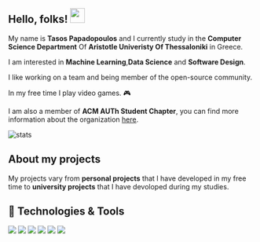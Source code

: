 ## Hello, folks! <img src="https://raw.githubusercontent.com/MartinHeinz/MartinHeinz/master/wave.gif" width="30px">

My name is **Tasos Papadopoulos** and I currently study in the **Computer Science Department** Of **Aristotle Univeristy Of Thessaloniki** in Greece.

I am interested in **Machine Learning**,**Data Science** and **Software Design**.

I like working on a team and being member of the open-source community.

In my free time I play video games. 🎮  

I am also a member of **ACM AUTh Student Chapter**, you can find more information about the organization [here](http://acm.web.auth.gr/).

![stats](https://github-readme-stats.vercel.app/api?username=TasosOperatingInBinary&count_private=true&show_icons=true&include_all_commits=true)

## About my projects

My projects vary from **personal projects** that I have developed in my free time to **university projects** that I have devoloped during my studies.

## 🔧 Technologies & Tools
![](https://img.shields.io/badge/OS-Widndows-informational?style=flat-square&logo=Windows&logoColor=white&color=informational)
![](https://img.shields.io/badge/VCS-Git-informational?style=flat-square&logo=Git&logoColor=white&color=informational)
![](https://img.shields.io/badge/Code-Python-informational?style=flat-square&logo=Python&logoColor=white&color=informational)
![](https://img.shields.io/badge/Code-C++-informational?style=flat-square&logo=cplusplus&logoColor=white&color=informational)
![](https://img.shields.io/badge/IDE-Intellij_IDEA-informational?style=flat-square&logo=intellijidea&logoColor=white&color=informational) 
![](https://img.shields.io/badge/Editor-Visual_Studio_Code-informational?style=flat-square&logo=https://simpleicons.org/icons/visualstudiocode.svg&logoColor=white&color=blue) 